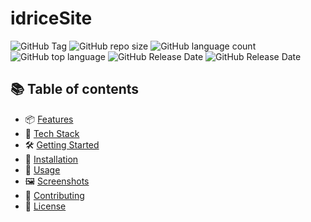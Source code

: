 # idriceSite
![GitHub Tag](https://img.shields.io/github/v/tag/ID24-CMR/idriceSite)
![GitHub repo size](https://img.shields.io/github/repo-size/ID24-CMR/idriceSite)
![GitHub language count](https://img.shields.io/github/languages/count/ID24-CMR/idriceSite)
![GitHub top language](https://img.shields.io/github/languages/top/ID24-CMR/idriceSite)
![GitHub Release Date](https://img.shields.io/github/release-date-pre/ID24-CMR/idriceSite)
![GitHub Release Date](https://img.shields.io/github/release-pre/ID24-CMR/idriceSite)



## 📚 Table of contents
- 📦 [Features](#features)
- 🚀 [Tech Stack](#tech-stack)
- 🛠️ [Getting Started](getting-started)
- 🧪 [Installation](#installation)
- 🎠 [Usage](#usage)
- 🖼️ [Screenshots](#screenshots)
- 🤝 [Contributing](#contributing)
- 📄 [License](#license)
